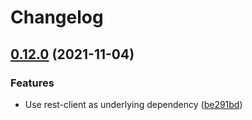 # Changelog

## [0.12.0](https://www.github.com/Overmuse/polygon/compare/v0.11.2...v0.12.0) (2021-11-04)


### Features

* Use rest-client as underlying dependency ([be291bd](https://www.github.com/Overmuse/polygon/commit/be291bd4fe399da604958915e019a8b868a961d9))
